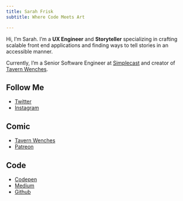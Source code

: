 ```yaml
---
title: Sarah Frisk
subtitle: Where Code Meets Art

---
```


Hi, I’m Sarah. I’m a **UX Engineer** and **Storyteller** specializing in crafting scalable front end applications and finding ways to tell stories in an accessible manner.

Currently, I’m a Senior Software Engineer at [Simplecast](https://simplecast.com/) and creator of [Tavern Wenches](https://tavern-wenches.com/).

## Follow Me 
* [Twitter](https://twitter.com/SarahFrisk)
* [Instagram](https://www.instagram.com/friskycomics/)

## Comic
* [Tavern Wenches](https://tavern-wenches.com/)
* [Patreon](https://www.patreon.com/friskycomics)

## Code
* [Codepen](https://codepen.io/sfrisk)
* [Medium](https://medium.com/@sarahfrisk)
* [Github](https://github.com/sfrisk/)

